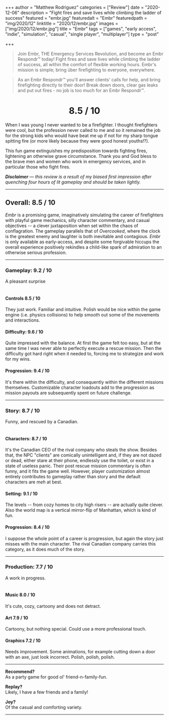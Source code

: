 +++
author = "Matthew Rodriguez"
categories = ["Review"]
date = "2020-12-06"
description = "Fight fires and save lives while climbing the ladder of success"
featured = "embr.jpg"
featuredalt = "Embr"
featuredpath = "img/2020/12"
linktitle = "2020/12/embr.jpg"
images = ["img/2020/12/embr.jpg"]
title = "Embr"
tags = ["games", "early access", "indie", "simulation", "casual", "single player", "multiplayer"]
type = "post"

+++

> Join Embr, THE Emergency Services Revolution, and become an Embr Respondr™ today! Fight fires and save lives while climbing the ladder of success, all within the comfort of flexible working hours. Embr's mission is simple; bring über firefighting to everyone, everywhere.

> As an Embr Respondr™️ you'll answer clients' calls for help, and bring firefighting directly to their door! Break down doors, clear gas leaks and put out fires - no job is too much for an Embr Respondr™️.

<h1 style="text-align: center">8.5 / 10</h1>

When I was young I never wanted to be a firefighter. I thought firefighters were cool, but the profession never called to me and so it remained the job for the strong kids who would have beat me up if not for my sharp tongue spitting fire (or more likely because they were good honest youths!?).

This fun game extinguishes my predisposition towards fighting fires, lightening an otherwise grave circumstance. Thank you and God bless to the brave men and women who work in emergency services, and in particular those who fight fires.

*<b>Disclaimer</b> &mdash; this review is a result of my biased first impression after quenching four hours of lit gameplay and should be taken lightly.*

***

## Overall: 8.5 / 10

*Embr* is a promising game, imaginatively simulating the career of firefighters with playful game mechanics, silly character commentary, and casual objectives -- a clever juxtaposition when set within the chaos of conflagration. The gameplay parallels that of *Overcooked*, where the clock is the greatest enemy and laughter is both inevitable and contagious. *Embr* is only available as early-access, and despite some forgivable hiccups the overall experience positively rekindles a child-like spark of admiration to an otherwise serious profession.

***

### Gameplay: 9.2 / 10
A pleasant surprise 
<br>
<br>

#### Controls 8.5 / 10
They just work. Familiar and intuitive. Polish would be nice within the game engine (i.e. physics collisions) to help smooth out some of the movements and interactions.

#### Difficulty: 9.6 / 10
Quite impressed with the balance. At first the game felt too easy, but at the same time I was never able to perfectly execute a rescue mission. Then the difficulty got hard right when it needed to, forcing me to strategize and work for my wins.

#### Progression: 9.4 / 10
It's there within the difficulty, and consequently within the different missions themselves. Customizable character loadouts add to the progression as mission payouts are subsequently spent on future challenge.

***

### Story: 8.7 / 10
Funny, and rescued by a Canadian.
<br>
<br>

#### Characters: 8.7 / 10
It's the Canadian CEO of the rival company who steals the show. Besides that, the NPC "clients" are comically unintelligent and, if they are not dazed or dead, either stare at their phone, endlessly use the toilet, or exist in a state of useless panic. Their post rescue mission commentary is often funny, and it fits the game well. However, player customization almost entirely contributes to gameplay rather than story and the default characters are *meh* at best.

#### Setting: 9.1 / 10
The levels -- from cozy homes to city high risers -- are actually quite clever. Also the world map is a vertical mirror-flip of Manhattan, which is kind of fun.

#### Progression: 8.4 / 10
I suppose the whole point of a career is progression, but again the story just misses with the main character. The rival Canadian company carries this category, as it does much of the story. 

***

### Production: 7.7 / 10
A work in progress.
<br>
<br>

#### Music 8.0 / 10
It's cute, cozy, cartoony and does not detract.

#### Art 7.9 / 10
Cartoony, but nothing special. Could use a more professional touch.

#### Graphics 7.2 / 10
Needs improvement. Some animations, for example cutting down a door with an axe, just look incorrect. Polish, polish, polish.

***

**Recommend?**  
As a party game for good ol' friend-n-family-fun.

**Replay?**  
Likely, I have a few friends and a family!

**Joy?**  
Of the casual and comforting variety.

***